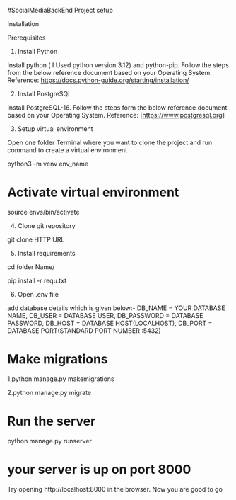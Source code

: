 #SocialMediaBackEnd Project setup

Installation

Prerequisites

1. Install Python

Install python ( I Used python version 3.12) and python-pip. Follow the steps from the below reference document based on your Operating System. Reference: https://docs.python-guide.org/starting/installation/

2. Install PostgreSQL

Install PostgreSQL-16. Follow the steps form the below reference document based on your Operating System. Reference: [https://www.postgresql.org]

3. Setup virtual environment

Open one folder Terminal where you want to clone the project and run command to create a virtual environment

python3 -m venv env_name


# Activate virtual environment
source envs/bin/activate

4. Clone git repository

git clone HTTP URL

5. Install requirements

cd folder Name/

pip install -r requ.txt

6. Open .env file 

add database details which is given below:-
DB_NAME = YOUR DATABASE NAME,
DB_USER = DATABASE USER,
DB_PASSWORD = DATABASE PASSWORD,
DB_HOST = DATABASE HOST(LOCALHOST),
DB_PORT = DATABASE PORT(STANDARD PORT NUMBER :5432)


# Make migrations
1.python manage.py makemigrations

2.python manage.py migrate

# Run the server
python manage.py runserver

# your server is up on port 8000
Try opening http://localhost:8000 in the browser. Now you are good to go
